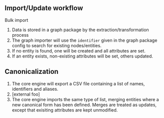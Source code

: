 
## Import/Update workflow

Bulk import

1. Data is stored in a graph package by the extraction/transformation process
2. The graph importer will use the ``identifier`` given in the graph
   package config to search for existing nodes/entities.
3. If no entity is found, one will be created and all attributes are
   set.
4. If an entity exists, non-existing attributes will be set, others
   updated.


## Canonicalization

1. The core engine will export a CSV file containing a list of names,
   identifiers and aliases. 
2. [external foo]
3. The core engine imports the same type of list, merging entities where
   a new canonical form has been defined. Merges are treated as updates,
   except that exisiting attributes are kept unmodified.


